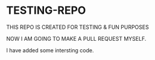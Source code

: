 # TESTING-REPO
THIS REPO IS CREATED FOR TESTING &amp; FUN PURPOSES 

NOW I AM GOING TO MAKE A PULL REQUEST MYSELF.


I have added some intersting code.

